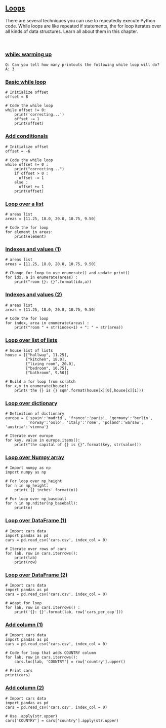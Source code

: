 ## [Loops](https://campus.datacamp.com/courses/intermediate-python/loops)

There are several techniques you can use to repeatedly execute Python code. While loops are like repeated if statements, the for loop iterates over all kinds of data structures. Learn all about them in this chapter.

<br>

### [while: warming up](https://campus.datacamp.com/courses/intermediate-python/loops?ex=2)

```
Q: Can you tell how many printouts the following while loop will do?
A: 3
```

### [Basic while loop](https://campus.datacamp.com/courses/intermediate-python/loops?ex=3)

```
# Initialize offset
offset = 8

# Code the while loop
while offset != 0:
    print('correcting...')
    offset -= 1
    print(offset)
```

### [Add conditionals](https://campus.datacamp.com/courses/intermediate-python/loops?ex=4)

```
# Initialize offset
offset = -6

# Code the while loop
while offset != 0 :
    print("correcting...")
    if offset > 0 :
      offset -= 1
    else :
      offset += 1
    print(offset)
```

### [Loop over a list](https://campus.datacamp.com/courses/intermediate-python/loops?ex=6)
```
# areas list
areas = [11.25, 18.0, 20.0, 10.75, 9.50]

# Code the for loop
for element in areas:
    print(element)
```

### [Indexes and values (1)](https://campus.datacamp.com/courses/intermediate-python/loops?ex=7)

```
# areas list
areas = [11.25, 18.0, 20.0, 10.75, 9.50]

# Change for loop to use enumerate() and update print()
for idx, a in enumerate(areas) :
    print("room {}: {}".format(idx,a))
```

### [Indexes and values (2)](https://campus.datacamp.com/courses/intermediate-python/loops?ex=8)

```
# areas list
areas = [11.25, 18.0, 20.0, 10.75, 9.50]

# Code the for loop
for index, area in enumerate(areas) :
    print("room " + str(index+1) + ": " + str(area))
```

### [Loop over list of lists](https://campus.datacamp.com/courses/intermediate-python/loops?ex=9)

```
# house list of lists
house = [["hallway", 11.25],
         ["kitchen", 18.0],
         ["living room", 20.0],
         ["bedroom", 10.75],
         ["bathroom", 9.50]]

# Build a for loop from scratch
for x,y in enumerate(house):
    print('the {} is {} sqm'.format(house[x][0],house[x][1]))
```

### [Loop over dictionary](https://campus.datacamp.com/courses/intermediate-python/loops?ex=11)

```
# Definition of dictionary
europe = {'spain':'madrid', 'france':'paris', 'germany':'berlin',
          'norway':'oslo', 'italy':'rome', 'poland':'warsaw', 'austria':'vienna'}

# Iterate over europe
for key, value in europe.items():
    print("the capital of {} is {}".format(key, str(value)))
```

### [Loop over Numpy array](https://campus.datacamp.com/courses/intermediate-python/loops?ex=12)

```
# Import numpy as np
import numpy as np

# For loop over np_height
for n in np_height:
    print('{} inches'.format(n))

# For loop over np_baseball
for n in np.nditer(np_baseball):
    print(n)
```

### [Loop over DataFrame (1)](https://campus.datacamp.com/courses/intermediate-python/loops?ex=14)

```
# Import cars data
import pandas as pd
cars = pd.read_csv('cars.csv', index_col = 0)

# Iterate over rows of cars
for lab, row in cars.iterrows():
    print(lab)
    print(row)
```

### [Loop over DataFrame (2)](https://campus.datacamp.com/courses/intermediate-python/loops?ex=15)

```
# Import cars data
import pandas as pd
cars = pd.read_csv('cars.csv', index_col = 0)

# Adapt for loop
for lab, row in cars.iterrows() :
    print('{}: {}'.format(lab, row['cars_per_cap']))
```

### [Add column (1)](https://campus.datacamp.com/courses/intermediate-python/loops?ex=16)

```
# Import cars data
import pandas as pd
cars = pd.read_csv('cars.csv', index_col = 0)

# Code for loop that adds COUNTRY column
for lab, row in cars.iterrows():
    cars.loc[lab, 'COUNTRY'] = row['country'].upper()

# Print cars
print(cars)
```

### [Add column (2)](https://campus.datacamp.com/courses/intermediate-python/loops?ex=17)

```
# Import cars data
import pandas as pd
cars = pd.read_csv('cars.csv', index_col = 0)

# Use .apply(str.upper)
cars['COUNTRY'] = cars['country'].apply(str.upper)
```